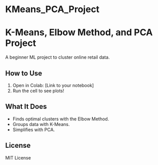 # KMeans_PCA_Project

# K-Means, Elbow Method, and PCA Project
A beginner ML project to cluster online retail data.

## How to Use
1. Open in Colab: [Link to your notebook]
2. Run the cell to see plots!

## What It Does
- Finds optimal clusters with the Elbow Method.
- Groups data with K-Means.
- Simplifies with PCA.

## License
MIT License
